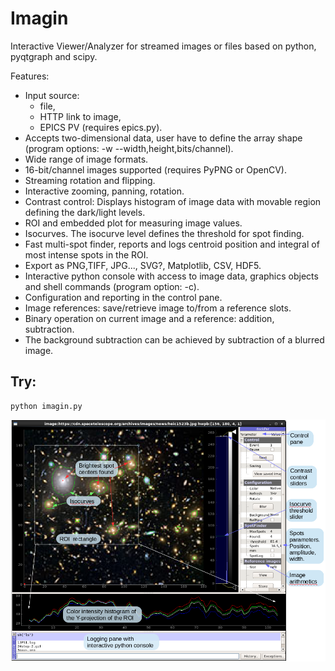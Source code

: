 # Imagin
Interactive Viewer/Analyzer for streamed images or files based on python, pyqtgraph and scipy.

Features:
+ Input source: 
    * file, 
    * HTTP link to image, 
    * EPICS PV (requires epics.py).
+ Accepts two-dimensional data, user have to define the array shape (program options: -w --width,height,bits/channel).
+ Wide range of image formats.
+ 16-bit/channel images supported (requires PyPNG or OpenCV).
+ Streaming rotation and flipping.
+ Interactive zooming, panning, rotation.
+ Contrast control: Displays histogram of image data with movable region defining the dark/light levels.
+ ROI and embedded plot for measuring image values.
+ Isocurves. The isocurve level defines the threshold for spot finding.
+ Fast multi-spot finder, reports and logs centroid position and integral of most intense spots in the ROI.
+ Export as PNG,TIFF, JPG..., SVG?, Matplotlib, CSV, HDF5.
+ Interactive python console with access to image data, graphics objects and shell commands (program option: -c).
+ Configuration and reporting in the control pane.
+ Image references: save/retrieve image to/from a reference slots.
+ Binary operation on current image and a reference: addition, subtraction.
+ The background subtraction can be achieved by subtraction of a blurred image.
## Try:
    python imagin.py
![](imagin_screenshot.png)

